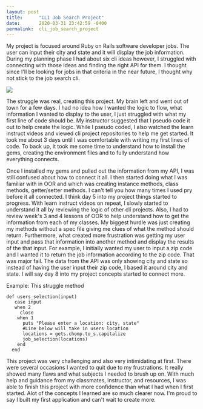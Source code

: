 ```yaml
---
layout: post
title:      "CLI Job Search Project"
date:       2020-03-31 23:42:59 -0400
permalink:  cli_job_search_project
---
```



My project is focused around Ruby on Rails software developer jobs.  The user can input their city and state and it will display the job information.  During my planning phase I had about six cli ideas however, I struggled with connecting with those ideas and finding the right API for them.  I thought since I'll be looking for jobs in that criteria in the near future, I thought why not stick to the job search cli.  

![](https://lh3.googleusercontent.com/proxy/RRCE9bcSrdG1ig4pHYhACDJdTPKWHLRNiuCQuFJWwNTuCMEfu_7T6dfp8oc2O46Xa3_PDoU3KUWlMdOnO6TCCM_Tf8_648jywwr8jPIxBlpYeU9KmEFuBvjtkKtMxviFHyy2xWZ0cBfm7p3kvDY75WZDruNwwnZ0d3yQJw)

The struggle was real,  creating this project.  My brain left  and went out of town for a few days.  I had no idea how I wanted the logic to flow, what information I wanted to display to the user, I just struggled with what my first line of code should be.  My instructor suggested that I pseudo code it out to help create the logic.  While I pseudo coded, I also watched the learn instruct videos and viewed cli project  repositories to help me get started.  It took me about 3 days until I was comfortable with writing my first lines of code.  To back up, it took me some time to understand how to install the gems, creating the environment files and to fully understand how everything connects.  

Once I installed my gems and pulled out the information from my API, I was still confused about how to connect it all.  I then started doing what I was familiar with in OOR and which was creating instance methods, class methods, getter/setter methods.  I can't tell you how many times I used pry before it all connected. I think day 5 into my project things started to progress.  With learn instruct videos on repeat, I slowly started to understand it all by reviewing the logic of other cli projects. Also, I had to review week's 3 and 4 lessons of OOR to help understand how to get the information from each of my classes.    My biggest hurdle was just creating my methods without a spec file giving me clues of what the method should return.  Furthermore, what created more frustration was getting my user input and pass that information into another method and display the results of the that input. For example, I initially  wanted my user to input a zip code and I wanted it to return the job information according to the zip code.  That was major fail.  The data from the API was only showing city and state so instead of having the user input their zip code, I based it around city and state.  I will say day 8 into my project concepts started to connect more.  

Example: This struggle method 
```
def users_selection(input)
   case input
   when 2
     close
    when 1
      puts "Please enter a location: city, state"
      #Line below will take in users location
      locations = gets.chomp.to_s.capitalize
      job_selection(locations)
    end
  end
```

This project was very challenging and also very intimidating at first. There were several occasions I wanted to quit due to my  frustrations. It really showed many flaws and what subjects I needed to brush up on. With much help and guidance from my classmates, instructor, and resources, I was able to finish this project with more confidence than what I had when I first started.  Alot of the concepts I learned are so much clearer now.  I'm proud to say I built my first application and can't wait  to create more.  
